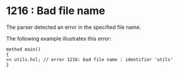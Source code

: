 # 1216 : Bad file name

The parser detected an error in the specified file name.

&#x20;

The following example illustrates this error:

```
method main()
{
<< utils.hsl; // error 1216: bad file name : identifier 'utils'
}
```

&#x20;
